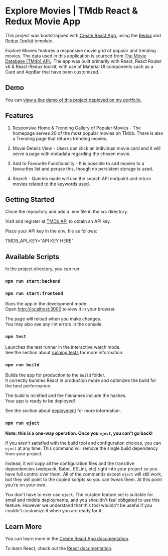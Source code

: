 # Explore Movies | TMdb React & Redux Movie App

This project was bootstrapped with [Create React App](https://github.com/facebook/create-react-app), using the [Redux](https://redux.js.org/) and [Redux Toolkit](https://redux-toolkit.js.org/) template.

Explore Movies features a responsive movie grid of popular and trending movies. The data used in this application is sourced from [The Movie Database (TMdb) API.](https://developers.themoviedb.org/3). The app was built primarily with React, React Router v6 & React-Redux toolkit, with use of Material UI components such as a Card and AppBar that have been customized.

## Demo

You can [view a live demo of this project deployed on my portfolio.](https://adamrichardturner.dev/projects/explore-movies/)

## Features

1. Responsive Home & Trending Gallery of Popular Movies - The homepage serves 20 of the most popular movies on TMdb. There is also a Trending page that returns trending movies. 

2. Movie Details View - Users can click an individual movie card and it will serve a page with metadata regarding the chosen movie.

3. Add to Favourite Functionality - It is possible to add movies to a favourites list and peruse this, though no persistent storage is used.

4. Search - Queries made will use the search API endpoint and return movies related to the keywords used.

## Getting Started

Clone the repository and add a .env file in the src directory.

Visit and register at [TMDb API](https://developers.themoviedb.org/3/getting-started/introduction) to obtain an API key.

Place your API key in the env. file as follows:

TMDB_API_KEY="API KEY HERE"

## Available Scripts

In the project directory, you can run:

### `npm run start:backend` 
### `npm run start:frontend`

Runs the app in the development mode.\
Open [http://localhost:3000](http://localhost:3000) to view it in your browser.

The page will reload when you make changes.\
You may also see any lint errors in the console.

### `npm test`

Launches the test runner in the interactive watch mode.\
See the section about [running tests](https://facebook.github.io/create-react-app/docs/running-tests) for more information.

### `npm run build`

Builds the app for production to the `build` folder.\
It correctly bundles React in production mode and optimizes the build for the best performance.

The build is minified and the filenames include the hashes.\
Your app is ready to be deployed!

See the section about [deployment](https://facebook.github.io/create-react-app/docs/deployment) for more information.

### `npm run eject`

**Note: this is a one-way operation. Once you `eject`, you can't go back!**

If you aren't satisfied with the build tool and configuration choices, you can `eject` at any time. This command will remove the single build dependency from your project.

Instead, it will copy all the configuration files and the transitive dependencies (webpack, Babel, ESLint, etc) right into your project so you have full control over them. All of the commands except `eject` will still work, but they will point to the copied scripts so you can tweak them. At this point you're on your own.

You don't have to ever use `eject`. The curated feature set is suitable for small and middle deployments, and you shouldn't feel obligated to use this feature. However we understand that this tool wouldn't be useful if you couldn't customize it when you are ready for it.

## Learn More

You can learn more in the [Create React App documentation](https://facebook.github.io/create-react-app/docs/getting-started).

To learn React, check out the [React documentation](https://reactjs.org/).
